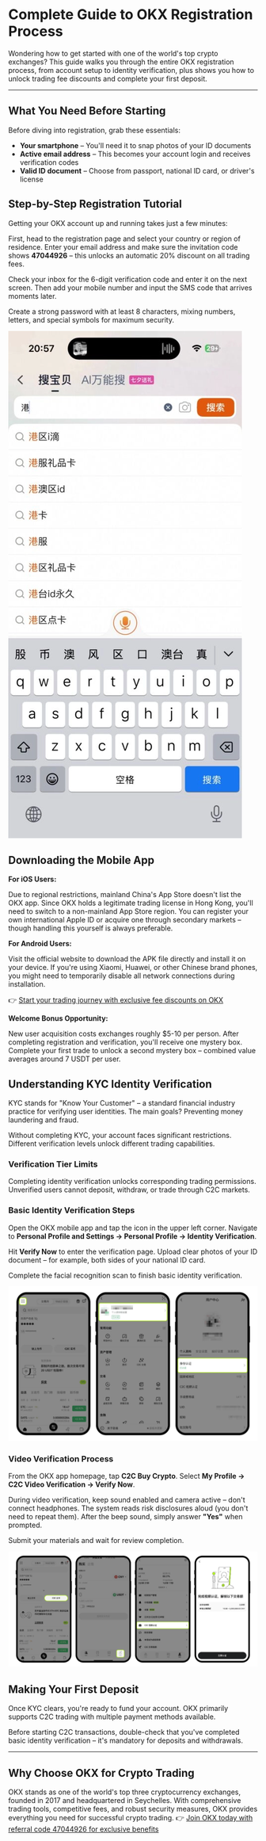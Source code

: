 # Complete Guide to OKX Registration Process

Wondering how to get started with one of the world's top crypto exchanges? This guide walks you through the entire OKX registration process, from account setup to identity verification, plus shows you how to unlock trading fee discounts and complete your first deposit.

---

## What You Need Before Starting

Before diving into registration, grab these essentials:

- **Your smartphone** – You'll need it to snap photos of your ID documents
- **Active email address** – This becomes your account login and receives verification codes
- **Valid ID document** – Choose from passport, national ID card, or driver's license

## Step-by-Step Registration Tutorial

Getting your OKX account up and running takes just a few minutes:

First, head to the registration page and select your country or region of residence. Enter your email address and make sure the invitation code shows **47044926** – this unlocks an automatic 20% discount on all trading fees.

Check your inbox for the 6-digit verification code and enter it on the next screen. Then add your mobile number and input the SMS code that arrives moments later.

Create a strong password with at least 8 characters, mixing numbers, letters, and special symbols for maximum security.

![OKX registration interface showing email and verification code entry fields](image/512408932.webp)

## Downloading the Mobile App

**For iOS Users:**

Due to regional restrictions, mainland China's App Store doesn't list the OKX app. Since OKX holds a legitimate trading license in Hong Kong, you'll need to switch to a non-mainland App Store region. You can register your own international Apple ID or acquire one through secondary markets – though handling this yourself is always preferable.

**For Android Users:**

Visit the official website to download the APK file directly and install it on your device. If you're using Xiaomi, Huawei, or other Chinese brand phones, you might need to temporarily disable all network connections during installation.

👉 [Start your trading journey with exclusive fee discounts on OKX](https://www.okx.com/join/47044926)

**Welcome Bonus Opportunity:**

New user acquisition costs exchanges roughly $5-10 per person. After completing registration and verification, you'll receive one mystery box. Complete your first trade to unlock a second mystery box – combined value averages around 7 USDT per user.

## Understanding KYC Identity Verification

KYC stands for "Know Your Customer" – a standard financial industry practice for verifying user identities. The main goals? Preventing money laundering and fraud.

Without completing KYC, your account faces significant restrictions. Different verification levels unlock different trading capabilities.

### Verification Tier Limits

Completing identity verification unlocks corresponding trading permissions. Unverified users cannot deposit, withdraw, or trade through C2C markets.

### Basic Identity Verification Steps

Open the OKX mobile app and tap the icon in the upper left corner. Navigate to **Personal Profile and Settings → Personal Profile → Identity Verification**.

Hit **Verify Now** to enter the verification page. Upload clear photos of your ID document – for example, both sides of your national   ID card.

Complete the facial recognition scan to finish basic identity verification.

![Identity verification interface showing document upload requirements](image/205404198.webp)

### Video Verification Process

From the OKX app homepage, tap **C2C Buy Crypto**. Select **My Profile → C2C Video Verification → Verify Now**.

During video verification, keep sound enabled and camera active – don't connect headphones. The system reads risk disclosures aloud (you don't need to repeat them). After the beep sound, simply answer **"Yes"** when prompted.

Submit your materials and wait for review completion.

![Video verification setup screen](image/644161660.webp)

## Making Your First Deposit

Once KYC clears, you're ready to fund your account. OKX primarily supports C2C trading with multiple payment methods available.

Before starting C2C transactions, double-check that you've completed basic identity verification – it's mandatory for deposits and withdrawals.

---

## Why Choose OKX for Crypto Trading

OKX stands as one of the world's top three cryptocurrency exchanges, founded in 2017 and headquartered in Seychelles. With comprehensive trading tools, competitive fees, and robust security measures, OKX provides everything you need for successful crypto trading. 👉 [Join OKX today with referral code 47044926 for exclusive benefits](https://www.okx.com/join/47044926)
